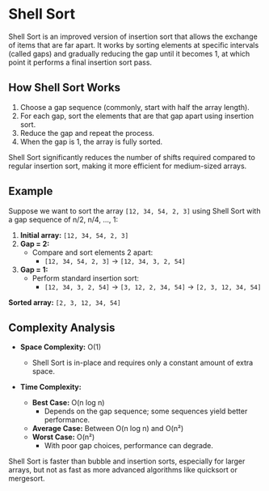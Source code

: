 # Shell Sort

Shell Sort is an improved version of insertion sort that allows the exchange of items that are far apart. It works by sorting elements at specific intervals (called gaps) and gradually reducing the gap until it becomes 1, at which point it performs a final insertion sort pass.

## How Shell Sort Works

1. Choose a gap sequence (commonly, start with half the array length).
2. For each gap, sort the elements that are that gap apart using insertion sort.
3. Reduce the gap and repeat the process.
4. When the gap is 1, the array is fully sorted.

Shell Sort significantly reduces the number of shifts required compared to regular insertion sort, making it more efficient for medium-sized arrays.

## Example

Suppose we want to sort the array `[12, 34, 54, 2, 3]` using Shell Sort with a gap sequence of n/2, n/4, ..., 1:

1. **Initial array:** `[12, 34, 54, 2, 3]`
2. **Gap = 2:**  
    - Compare and sort elements 2 apart:  
      - `[12, 34, 54, 2, 3]` → `[12, 34, 3, 2, 54]`
3. **Gap = 1:**  
    - Perform standard insertion sort:  
      - `[12, 34, 3, 2, 54]` → `[3, 12, 2, 34, 54]` → `[2, 3, 12, 34, 54]`

**Sorted array:** `[2, 3, 12, 34, 54]`



## Complexity Analysis

- **Space Complexity:** O(1)
    - Shell Sort is in-place and requires only a constant amount of extra space.

- **Time Complexity:**
    - **Best Case:** O(n log n)
        - Depends on the gap sequence; some sequences yield better performance.
    - **Average Case:** Between O(n log n) and O(n²)
    - **Worst Case:** O(n²)
        - With poor gap choices, performance can degrade.

Shell Sort is faster than bubble and insertion sorts, especially for larger arrays, but not as fast as more advanced algorithms like quicksort or mergesort.